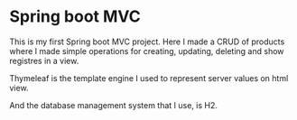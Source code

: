 # Spring boot MVC

This is my first Spring boot MVC project. Here I made a CRUD of products where I made simple operations for creating, updating, deleting and show registres in a view.

Thymeleaf is the template engine I used to represent server values on html view. 

And the database management system that I use, is H2.
